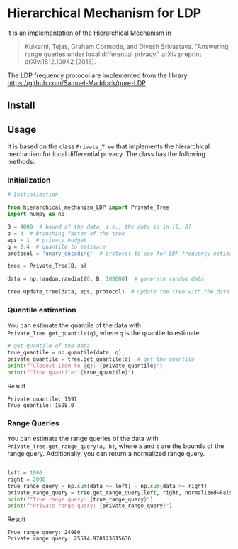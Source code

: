 # Hierarchical Mechanism for LDP
it is an implementation of the Hierarchical Mechanism in

> Kulkarni, Tejas, Graham Cormode, and Divesh Srivastava. "Answering range queries under local differential privacy." arXiv preprint arXiv:1812.10942 (2018).

The LDP frequency protocol are implemented from the library 
https://github.com/Samuel-Maddock/pure-LDP
## Install

## Usage
It is based on the class `Private_Tree` that implements the hierarchical mechanism for local differential privacy. The class has the following methods:
### Initialization
```python
# Initialization

from hierarchical_mechanism_LDP import Private_Tree
import numpy as np

B = 4000  # bound of the data, i.e., the data is in [0, B]
b = 4  # branching factor of the tree
eps = 1  # privacy budget
q = 0.4  # quantile to estimate
protocol = 'unary_encoding'  # protocol to use for LDP frequency estimation

tree = Private_Tree(B, b)

data = np.random.randint(0, B, 100000)  # generate random data

tree.update_tree(data, eps, protocol)  # update the tree with the data
```

### Quantile estimation
You can estimate the quantile of the data with `Private_Tree.get_quantile(q)`, where `q` is the quantile to estimate.
```python
# get quantile of the data
true_quantile = np.quantile(data, q)
private_quantile = tree.get_quantile(q)  # get the quantile
print(f"Closest item to {q}: {private_quantile}")
print(f"True quantile: {true_quantile}")

```
Result
```
Private quantile: 1591
True quantile: 1598.0
```

### Range Queries
You can estimate the range queries of the data with `Private_Tree.get_range_query(a, b)`, where `a` and `b` are the bounds of the range query.
Additionally, you can return a normalized range query.
```python

left = 1000
right = 2000
true_range_query = np.sum(data >= left) - np.sum(data >= right)
private_range_query = tree.get_range_query(left, right, normalized=False)
print(f"True range query: {true_range_query}")
print(f"Private range query: {private_range_query}")
```
Result
```
True range query: 24980
Private range query: 25514.970123615636
```